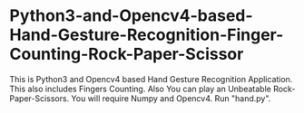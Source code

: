 # Python3-and-Opencv4-based-Hand-Gesture-Recognition-Finger-Counting-Rock-Paper-Scissor
This is Python3 and Opencv4 based Hand Gesture Recognition Application. This also includes Fingers Counting. Also You can play an Unbeatable Rock-Paper-Scissors.
You will require Numpy and Opencv4.
Run "hand.py".
